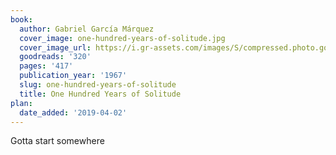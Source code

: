 ```yaml
---
book:
  author: Gabriel García Márquez
  cover_image: one-hundred-years-of-solitude.jpg
  cover_image_url: https://i.gr-assets.com/images/S/compressed.photo.goodreads.com/books/1327881361l/320._SX98_.jpg
  goodreads: '320'
  pages: '417'
  publication_year: '1967'
  slug: one-hundred-years-of-solitude
  title: One Hundred Years of Solitude
plan:
  date_added: '2019-04-02'
---
```


Gotta start somewhere
